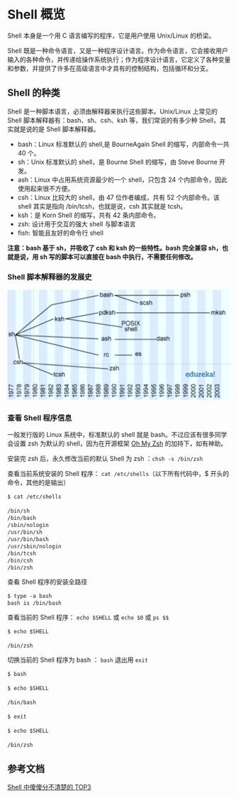 # Shell 概览

Shell 本身是一个用 C 语言编写的程序，它是用户使用 Unix/Linux 的桥梁。

Shell 既是一种命令语言，又是一种程序设计语言。作为命令语言，它会接收用户输入的各种命令，并传递给操作系统执行；作为程序设计语言，它定义了各种变量和参数，并提供了许多在高级语言中才具有的控制结构，包括循环和分支。

## Shell 的种类

Shell 是一种脚本语言，必须由解释器来执行这些脚本。Unix/Linux 上常见的 Shell 脚本解释器有：bash、sh、csh、ksh 等，我们常说的有多少种 Shell，其实就是说的是 Shell 脚本解释器。

- bash：Linux 标准默认的 shell,是 BourneAgain Shell 的缩写，内部命令一共 40 个。
- sh：Unix 标准默认的 shell，是 Bourne Shell 的缩写，由 Steve Bourne 开发。
- ash：Linux 中占用系统资源最少的一个 shell，只包含 24 个内部命令，因此使用起来很不方便。
- csh：Linux 比较大的 shell，由 47 位作者编成，共有 52 个内部命令。该 shell 其实是指向 /bin/tcsh，也就是说，csh 其实就是 tcsh。
- ksh：是 Korn Shell 的缩写，共有 42 条内部命令。
- zsh: 设计用于交互的强大 shell 与脚本语言
- fish: 智能且友好的命令行 shell

**注意：bash 基于 sh，并吸收了 csh 和 ksh 的一些特性。bash 完全兼容 sh，也就是说，用 sh 写的脚本可以直接在 bash 中执行，不需要任何修改。**

### Shell 脚本解释器的发展史

![Shell 脚本解释器的发展史](./images/shell1.png)

### 查看 Shell 程序信息

一般发行版的 Linux 系统中，标准默认的 shell 就是 bash。不过应该有很多同学会设置 zsh 为默认的 shell，因为在开源框架 [Oh My Zsh](https://ohmyz.sh/) 的加持下，如有神助。

安装完 zsh 后，永久修改当前的默认 Shell 为 zsh ：`chsh -s /bin/zsh`

查看当前系统安装的 Shell 程序： `cat /etc/shells`（以下所有代码中，\$ 开头的命令，其他的是输出）

```
$ cat /etc/shells

/bin/sh
/bin/bash
/sbin/nologin
/usr/bin/sh
/usr/bin/bash
/usr/sbin/nologin
/bin/tcsh
/bin/csh
/bin/zsh
```

查看 Shell 程序的安装全路径

```
$ type -a bash
bash is /bin/bash
```

查看当前的 Shell 程序： `echo $SHELL` 或 `echo $0` 或 `ps $$`

```
$ echo $SHELL

/bin/zsh
```

切换当前的 Shell 程序为 bash ： `bash` 退出用 `exit`

```
$ bash

$ echo $SHELL

/bin/bash

$ exit

$ echo $SHELL

/bin/zsh
```

## 参考文档

[Shell 中傻傻分不清楚的 TOP3](https://mp.weixin.qq.com/s/UofKYTb9hp2FXYIKM5Q3Qw)
